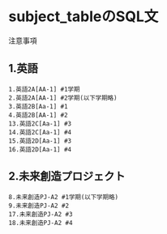 <h1>subject_tableのSQL文</h1>
注意事項

## 1.英語

```python:
1.英語2A[AA-1] #1学期
2.英語2A[AA-1] #2学期(以下学期略)
3.英語2B[Aa-1] #1
4.英語2B[AA-1] #2
13.英語2C[Aa-1] #3
14.英語2C[Aa-1] #4
15.英語2D[Aa-1] #3
16.英語2D[Aa-1] #4
```

## 2.未来創造プロジェクト

```python:
8.未来創造PJ-A2 #1学期(以下学期略)
9.未来創造PJ-A2 #2
17.未来創造PJ-A2 #3
18.未来創造PJ-A2 #4
```

